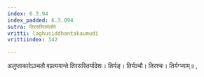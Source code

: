 ```yaml
---
index: 6.3.94
index_padded: 6.3.094
sutra: तिरसस्तिर्यलोपे
vritti: laghusiddhantakaumudi
vrittiindex: 342

---
```

अलुप्ताकारेऽञ्चतौ वप्रत्ययान्ते तिरसस्तिर्यादेशः। तिर्यङ्। तिर्यञ्चौ। तिरश्चः। तिर्यग्भ्याम्॥ ,